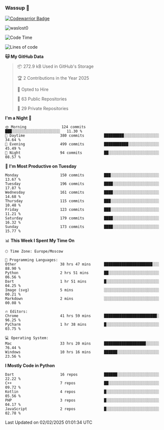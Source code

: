 ### Wassup 👋

[![Codewarrior Badge](https://www.codewars.com/users/waslost/badges/small)](https://www.codewars.com/users/waslost)

<p align="left"> <img src="https://komarev.com/ghpvc/?username=waslost0" alt="waslost0" /></p>

<!--START_SECTION:waka-->
![Code Time](http://img.shields.io/badge/Code%20Time-5%2C274%20hrs%2028%20mins-blue)

![Lines of code](https://img.shields.io/badge/From%20Hello%20World%20I%27ve%20Written-1.5%20million%20lines%20of%20code-blue)

**🐱 My GitHub Data** 

> 📦 272.9 kB Used in GitHub's Storage 
 > 
> 🏆 2 Contributions in the Year 2025
 > 
> 💼 Opted to Hire
 > 
> 📜 63 Public Repositories 
 > 
> 🔑 29 Private Repositories 
 > 
**I'm a Night 🦉** 

```text
🌞 Morning                124 commits         ███░░░░░░░░░░░░░░░░░░░░░░   11.30 % 
🌆 Daytime                380 commits         █████████░░░░░░░░░░░░░░░░   34.64 % 
🌃 Evening                499 commits         ███████████░░░░░░░░░░░░░░   45.49 % 
🌙 Night                  94 commits          ██░░░░░░░░░░░░░░░░░░░░░░░   08.57 % 
```
📅 **I'm Most Productive on Tuesday** 

```text
Monday                   150 commits         ███░░░░░░░░░░░░░░░░░░░░░░   13.67 % 
Tuesday                  196 commits         ████░░░░░░░░░░░░░░░░░░░░░   17.87 % 
Wednesday                161 commits         ████░░░░░░░░░░░░░░░░░░░░░   14.68 % 
Thursday                 115 commits         ███░░░░░░░░░░░░░░░░░░░░░░   10.48 % 
Friday                   123 commits         ███░░░░░░░░░░░░░░░░░░░░░░   11.21 % 
Saturday                 179 commits         ████░░░░░░░░░░░░░░░░░░░░░   16.32 % 
Sunday                   173 commits         ████░░░░░░░░░░░░░░░░░░░░░   15.77 % 
```


📊 **This Week I Spent My Time On** 

```text
🕑︎ Time Zone: Europe/Moscow

💬 Programming Languages: 
Other                    38 hrs 47 mins      ██████████████████████░░░   88.90 % 
Python                   2 hrs 51 mins       ██░░░░░░░░░░░░░░░░░░░░░░░   06.56 % 
Dart                     1 hr 51 mins        █░░░░░░░░░░░░░░░░░░░░░░░░   04.25 % 
Image (svg)              5 mins              ░░░░░░░░░░░░░░░░░░░░░░░░░   00.21 % 
Markdown                 2 mins              ░░░░░░░░░░░░░░░░░░░░░░░░░   00.08 % 

🔥 Editors: 
Chrome                   41 hrs 59 mins      ████████████████████████░   96.25 % 
PyCharm                  1 hr 38 mins        █░░░░░░░░░░░░░░░░░░░░░░░░   03.75 % 

💻 Operating System: 
Mac                      33 hrs 20 mins      ███████████████████░░░░░░   76.44 % 
Windows                  10 hrs 16 mins      ██████░░░░░░░░░░░░░░░░░░░   23.56 % 
```

**I Mostly Code in Python** 

```text
Dart                     16 repos            ██████░░░░░░░░░░░░░░░░░░░   22.22 % 
C++                      7 repos             ██░░░░░░░░░░░░░░░░░░░░░░░   09.72 % 
Kotlin                   4 repos             █░░░░░░░░░░░░░░░░░░░░░░░░   05.56 % 
PHP                      3 repos             █░░░░░░░░░░░░░░░░░░░░░░░░   04.17 % 
JavaScript               2 repos             █░░░░░░░░░░░░░░░░░░░░░░░░   02.78 % 
```




 Last Updated on 02/02/2025 01:01:34 UTC
<!--END_SECTION:waka-->


